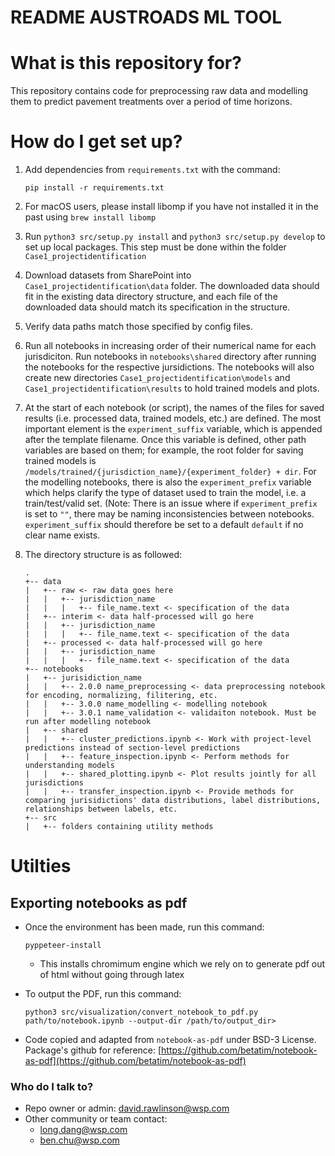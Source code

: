 # README AUSTROADS ML TOOL #

# What is this repository for? #

This repository contains code for preprocessing raw data and modelling them to predict pavement treatments over a period of time horizons.

# How do I get set up? #

1. Add dependencies from `requirements.txt` with the command:
    ```
    pip install -r requirements.txt
    ```
2. For macOS users, please install libomp if you have not installed it in the past using ```brew install libomp```
3. Run ```python3 src/setup.py install``` and ```python3 src/setup.py develop``` to set up local packages. This step must be done within the folder ```Case1_projectidentification```
4. Download datasets from SharePoint into `Case1_projectidentification\data` folder. The downloaded data should fit in the existing data directory structure, and each file of the downloaded data should match its specification in the structure.
5. Verify data paths match those specified by config files.
6. Run all notebooks in increasing order of their numerical name for each jurisdiciton. Run notebooks in ```notebooks\shared``` directory after running the notebooks for the respective jursidictions. The notebooks will also create new directories ```Case1_projectidentification\models``` and ```Case1_projectidentification\results``` to hold trained models and plots.
7. At the start of each notebook (or script), the names of the files for saved results (i.e. processed data, trained models, etc.) are defined. The most important element is the `experiment_suffix` variable, which is appended after the template filename. Once this variable is defined, other path variables are based on them; for example, the root folder for saving trained models is `/models/trained/{jurisdiction_name}/{experiment_folder} + dir`. For the modelling notebooks, there is also the `experiment_prefix` variable which helps clarify the type of dataset used to train the model, i.e. a train/test/valid set. (Note: There is an issue where if `experiment_prefix` is set to `""`, there may be naming inconsistencies between notebooks. `experiment_suffix` should therefore be set to a default `default` if no clear name exists.

8.
    The directory structure is as followed:

    ```
    .
    +-- data
    |   +-- raw <- raw data goes here
    |   |   +-- jurisdiction_name
    |   |   |   +-- file_name.text <- specification of the data
    |   +-- interim <- data half-processed will go here
    |   |   +-- jurisdiction_name
    |   |   |   +-- file_name.text <- specification of the data
    |   +-- processed <- data half-processed will go here
    |   |   +-- jurisdiction_name
    |   |   |   +-- file_name.text <- specification of the data
    +-- notebooks
    |   +-- jurisidiction_name
    |   |   +-- 2.0.0 name_preprocessing <- data preprocessing notebook for encoding, normalizing, filitering, etc.
    |   |   +-- 3.0.0 name_modelling <- modelling notebook
    |   |   +-- 3.0.1 name_validation <- validaiton notebook. Must be run after modelling notebook
    |   +-- shared
    |   |   +-- cluster_predictions.ipynb <- Work with project-level predictions instead of section-level predictions
    |   |   +-- feature_inspection.ipynb <- Perform methods for understanding models
    |   |   +-- shared_plotting.ipynb <- Plot results jointly for all jurisdictions
    |   |   +-- transfer_inspection.ipynb <- Provide methods for comparing jurisidictions' data distributions, label distributions, relationships between labels, etc.
    +-- src
    |   +-- folders containing utility methods
    ```


# Utilties
## Exporting notebooks as pdf

* Once the environment has been made, run this command:
    ```
    pyppeteer-install
    ```
    * This installs chromimum engine which we rely on to generate pdf out of html without going through latex

* To output the PDF, run this command:
    ```
    python3 src/visualization/convert_notebook_to_pdf.py path/to/notebook.ipynb --output-dir /path/to/output_dir>
    ```

* Code copied and adapted from ```notebook-as-pdf``` under BSD-3 License. Package's github for reference: [https://github.com/betatim/notebook-as-pdf](https://github.com/betatim/notebook-as-pdf)

### Who do I talk to? ###

* Repo owner or admin: david.rawlinson@wsp.com 
* Other community or team contact:
    - long.dang@wsp.com
    - ben.chu@wsp.com
